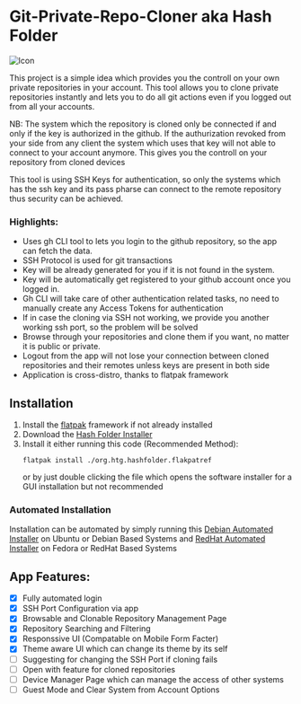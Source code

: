 # Git-Private-Repo-Cloner aka Hash Folder

![Icon](https://ansifdev.github.io/Hash-Folder/src/resources/app/org.htg.hashfolder.svg)

This project is a simple idea which provides you the controll on your own private repositories in your account. This tool allows you to clone private repositories instantly and lets you to do all git actions even if you logged out from all your accounts.

NB: The system which the repository is cloned only be connected if and only if the key is authorized in the github. If the authurization revoked from your side from any client the system which uses that key will not able to connect to your account anymore. This gives you the controll on your repository from cloned devices

This tool is using SSH Keys for authentication, so only the systems which has the ssh key and its pass pharse can connect to the remote repository thus security can be achieved.

### Highlights:
- Uses gh CLI tool to lets you login to the github repository, so the app can fetch the data.
- SSH Protocol is used for git transactions
- Key will be already generated for you if it is not found in the system.
- Key will be automatically get registered to your github account once you logged in.
- Gh CLI will take care of other authentication related tasks, no need to manually create any Access Tokens for authentication
- If in case the cloning via SSH not working, we provide you another working ssh port, so the problem will be solved
- Browse through your repositories and clone them if you want, no matter it is public or private.
- Logout from the app will not lose your connection between cloned repositories and their remotes unless keys are present in both side
- Application is cross-distro, thanks to flatpak framework

## Installation
1. Install the [flatpak](https://flatpak.org/setup/) framework if not already installed
2. Download the [Hash Folder Installer](https://ansifdev.github.io/Hash-Folder/org.htg.hashfolder.flatpakref)
3. Install it either running this code (Recommended Method):
   ```
   flatpak install ./org.htg.hashfolder.flakpatref
   ```
   or by just double clicking the file which opens the software installer for a GUI installation but not recommended

### Automated Installation
Installation can be automated by simply running this [Debian Automated Installer](https://ansifdev.github.io/Hash-Folder/debian_based_installer) on Ubuntu or Debian Based Systems and [RedHat Automated Installer](https://ansifdev.github.io/Hash-Folder/red_hat_based_installer) on Fedora or RedHat Based Systems

## App Features:
- [x] Fully automated login
- [x] SSH Port Configuration via app
- [x] Browsable and Clonable Repository Management Page
- [x] Repository Searching and Filtering
- [x] Responssive UI (Compatable on Mobile Form Facter)
- [x] Theme aware UI which can change its theme by its self
- [ ] Suggesting for changing the SSH Port if cloning fails
- [ ] Open with feature for cloned repositories
- [ ] Device Manager Page which can manage the access of other systems
- [ ] Guest Mode and Clear System from Account Options
